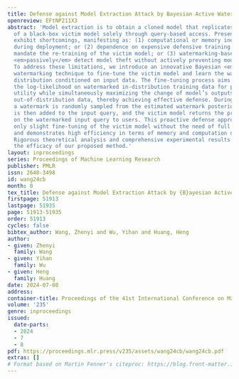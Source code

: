 ```yaml
---
title: Defense against Model Extraction Attack by Bayesian Active Watermarking
openreview: EFtNP211X3
abstract: 'Model extraction is to obtain a cloned model that replicates the functionality
  of a black-box victim model solely through query-based access. Present defense strategies
  exhibit shortcomings, manifesting as: (1) computational or memory inefficiencies
  during deployment; or (2) dependence on expensive defensive training methods that
  mandate the re-training of the victim model; or (3) watermarking-based methods only
  <em>passively</em> detect model theft without actively preventing model extraction.
  To address these limitations, we introduce an innovative Bayesian <em>active</em>
  watermarking technique to fine-tune the victim model and learn the watermark posterior
  distribution conditioned on input data. The fine-tuning process aims to maximize
  the log-likelihood on watermarked in-distribution training data for preserving model
  utility while simultaneously maximizing the change of model’s outputs on watermarked
  out-of-distribution data, thereby achieving effective defense. During deployment,
  a watermark is randomly sampled from the estimated watermark posterior. This watermark
  is then added to the input query, and the victim model returns the prediction based
  on the watermarked input query to users. This proactive defense approach requires
  only slight fine-tuning of the victim model without the need of full re-training
  and demonstrates high efficiency in terms of memory and computation during deployment.
  Rigorous theoretical analysis and comprehensive experimental results demonstrate
  the efficacy of our proposed method.'
layout: inproceedings
series: Proceedings of Machine Learning Research
publisher: PMLR
issn: 2640-3498
id: wang24cb
month: 0
tex_title: Defense against Model Extraction Attack by {B}ayesian Active Watermarking
firstpage: 51913
lastpage: 51935
page: 51913-51935
order: 51913
cycles: false
bibtex_author: Wang, Zhenyi and Wu, Yihan and Huang, Heng
author:
- given: Zhenyi
  family: Wang
- given: Yihan
  family: Wu
- given: Heng
  family: Huang
date: 2024-07-08
address:
container-title: Proceedings of the 41st International Conference on Machine Learning
volume: '235'
genre: inproceedings
issued:
  date-parts:
  - 2024
  - 7
  - 8
pdf: https://proceedings.mlr.press/v235/assets/wang24cb/wang24cb.pdf
extras: []
# Format based on Martin Fenner's citeproc: https://blog.front-matter.io/posts/citeproc-yaml-for-bibliographies/
---
```

